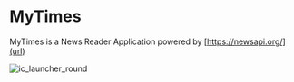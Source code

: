 # MyTimes
MyTimes is a News Reader Application powered by [https://newsapi.org/](url)

![ic_launcher_round](https://user-images.githubusercontent.com/16916934/26975915-765bbc92-4d3f-11e7-9fd0-75d4c15de095.png)

